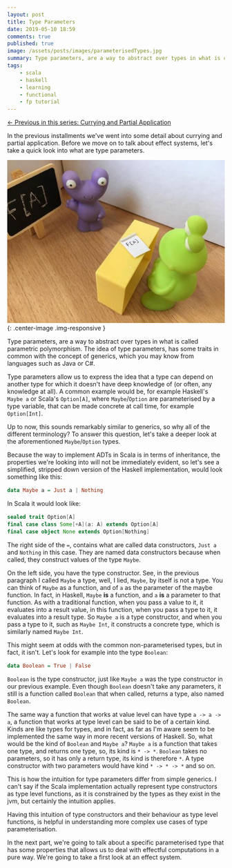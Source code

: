 ```yaml
---
layout: post
title: Type Parameters
date: 2019-05-10 18:59
comments: true
published: true
image: /assets/posts/images/parameterisedTypes.jpg
summary: Type parameters, are a way to abstract over types in what is called parametric polymorphism.
tags:
    - scala
    - haskell
    - learning
    - functional
    - fp tutorial
---
```


<span class="prev">[← Previous in this series: Currying and Partial Application](/articles/Currying-and-Partial-Application/)</span>

In the previous installments we've went into some detail about currying and partial application.
Before we move on to talk about effect systems, let's take a quick look into what are
type parameters.

![Parameterised Types](/assets/posts/images/parameterisedTypes.jpg){: .center-image .img-responsive }

Type parameters, are a way to abstract over types in what is called parametric
polymorphism.
The idea of type parameters, has some traits in common with the concept of
generics, which you may know from languages such as Java or C#.

Type parameters allow us to express the idea that a type can depend on another
type for which it doesn't have deep knowledge of (or often, any knowledge at all).
A common example would be, for example Haskell's `Maybe a` or Scala's
`Option[A]`, where `Maybe`/`Option` are parameterised by a type variable, that
can be made concrete at call time, for example `Option[Int]`.

Up to now, this sounds remarkably similar to generics, so why all of the
different terminology? To answer this question, let's take a deeper look at
the aforementioned `Maybe`/`Option` types.

Because the way to implement ADTs in Scala is in terms of inheritance, the
properties we're looking into will not be immediately evident, so let's see
a simplified, stripped down version of the Haskell implementation, would look
something like this:

```haskell
data Maybe a = Just a | Nothing
```

In Scala it would look like:

```scala
sealed trait Option[A]
final case class Some[+A](a: A) extends Option[A]
final case object None extends Option[Nothing]
```

The right side of the `=`, contains what are called data constructors, `Just a`
and `Nothing` in this case. They are named data constructors because when
called, they construct values of the type `Maybe`.

On the left side, you have the type constructor. See, in the previous
paragraph I called `Maybe` a type, well, I lied, `Maybe`, by itself is 
not a type. You can think of `Maybe` as a function, and of `a` as the
parameter of the maybe function. In fact, in Haskell, `Maybe` **is** a
function, and `a` **is** a parameter to that function. As with a traditional
function, when you pass a value to it, it evaluates into a result value, in
this function, when you pass a type to it, it evaluates into a result type.
So `Maybe a` is a type constructor, and when you pass a type to it, such as
`Maybe Int`, it constructs a concrete type, which is similarly named `Maybe Int`.

This might seem at odds with the common non-parameterised types, but in fact,
it isn't. Let's look for example into the type `Boolean`:

```haskell
data Boolean = True | False
```

`Boolean` is the type constructor, just like `Maybe a` was the type
constructor in our previous example. Even though `Boolean` doesn't take any
parameters, it still is a function called `Boolean` that when called, returns
a type, also named `Boolean`.

The same way a function that works at value level can have type `a -> a -> a`,
a function that works at type level can be said to be of a certain kind. Kinds
are like types for types, and in fact, as far as I'm aware seem to be
implemented the same way in more recent versions of Haskell.
So, what would be the kind of `Boolean` and `Maybe a`?
`Maybe a` is a function that takes one type, and returns one type, so, its
kind is `* -> *`. `Boolean` takes no parameters, so it has only a return type,
its kind is therefore `*`. A type constructor with two parameters would have
kind `* -> * -> *` and so on.

This is how the intuition for type parameters differ from simple generics. I
can't say if the Scala implementation actually represent type constructors as
type level functions, as it is constrained by the types as they exist in the
jvm, but certainly the intuition applies.

Having this intuition of type constructors and their behaviour as type level
functions, is helpful in understanding more complex use cases of type
parameterisation.

In the next part, we're going to talk about a specific parameterised type that
has some properties that allows us to deal with effectful computations in a
pure way. We're going to take a first look at an effect system.
